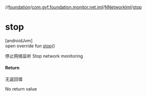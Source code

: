 //[foundation](../../../index.md)/[com.gyf.foundation.monitor.net.iml](../index.md)/[NNetworkIml](index.md)/[stop](stop.md)

# stop

[androidJvm]\
open override fun [stop](stop.md)()

停止网络监听 Stop network monitoring

#### Return

无返回值

No return value